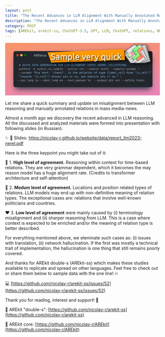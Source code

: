 ```yaml
---
layout: post
title: "The Recent Advances in LLM Alignment With Manually Annotated Relations in Mass-Media News"
description: "The Recent Advances in LLM Alignment With Manually Annotated Relations in Mass-Media News"
category: POST
tags: [AREkit, arekit-ss, ChatGPT-3.5, GPT, LLM, ChatGPT, relations, NEREL, dataset, analysis, reasoning, sampling]
---
```


![alt text](https://raw.githubusercontent.com/nicolay-r/blog/master/img/2023-10-01-llm-alignment-logo.png)

Let me share a quick summary and update on misalignment between LLM reasoning and manually annotated relations in mass media-news.

<!--more-->

Almost a month ago we discovery the recent advanced in LLM reasoning. All the discussed and analyzed materials were formed into presentation with following slides (in Russian):

✨ 📰 Slides: https://nicolay-r.github.io/website/data/report_llm2023-nerel.pdf 

Here is the three keypoint you might take out of it:

💚 1. **High level of agreement.** Reasoning within context for time-based relations. They are very grammar dependent, which it becomes the may reason model has a huge alignment rate. (Credits to transformer architecture and self-attention)

💛 2. **Medum level of agreement.** Locations and position related types of relations. LLM models may end up with non-definitive meaning of relation types. The exceptional cases are: relations that involve well-known politicians and countries.

❤️ 3. **Low level of agreement** were mainly caused by (i) terminology misalignment and (ii) sharper reasoning from LLM. This is a case where context is expected to be enriched and/or the meaning of relation type is better described.

For everything mentioned above, we eleminate such cases as: (i) issues with translation, (ii) network hallucination. If the first was mostly a technical trait of implementation, the hallucination is one thing that still remains poorly covered.

And thanks for AREkit double-s (AREkit-ss) which makes these studies available to replicate and spread on other languages. Feel free to check out or share them below to sample data with the one line! 🔥

💻 [https://github.com/nicolay-r/arekit-ss/issues/52](https://github.com/nicolay-r/arekit-ss/issues/52)

Thank you for reading, interest and support! 🙏

🌟 AREkit "double-s": [https://github.com/nicolay-r/arekit-ss](https://github.com/nicolay-r/arekit-ss)

🌟 AREkit core: [https://github.com/nicolay-r/AREkit](https://github.com/nicolay-r/AREkit)

